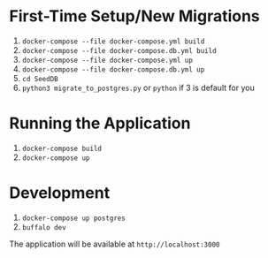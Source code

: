 # First-Time Setup/New Migrations

1. `docker-compose --file docker-compose.yml build`
2. `docker-compose --file docker-compose.db.yml build`
3. `docker-compose --file docker-compose.yml up`
4. `docker-compose --file docker-compose.db.yml up`
5. `cd SeedDB`
6. `python3 migrate_to_postgres.py` or `python` if 3 is default for you

# Running the Application

1. `docker-compose build`
2. `docker-compose up`

# Development

1. `docker-compose up postgres`
2. `buffalo dev`

The application will be available at `http://localhost:3000`
